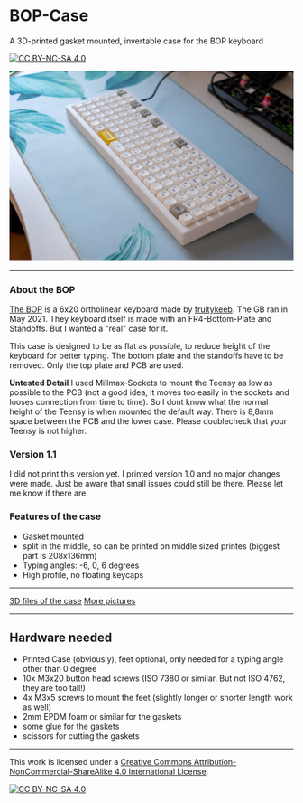 # BOP-Case
A 3D-printed gasket mounted, invertable case for the BOP keyboard

[![CC BY-NC-SA 4.0][cc-by-nc-sa-shield]][cc-by-nc-sa]

<img src="https://github.com/Technofrikus/BOP-Case/blob/main/pictures/Bop%20case%206.jpg?raw=true" alt="header" width="800"/>


---
### About the BOP

[The BOP](https://github.com/blewis308/BOP-Keyboard) is a 6x20 ortholinear keyboard made by [fruitykeeb](https://www.fruitykeeb.xyz). The GB ran in May 2021. They keyboard itself is made with an FR4-Bottom-Plate and Standoffs. But I wanted a "real" case for it.

This case is designed to be as flat as possible, to reduce height of the keyboard for better typing. The bottom plate and the standoffs have to be removed. Only the top plate and PCB are used.

**Untested Detail**
I used Millmax-Sockets to mount the Teensy as low as possible to the PCB (not a good idea, it moves too easily in the sockets and looses connection from time to time). So I dont know what the normal height of the Teensy is when mounted the default way. There is 8,8mm space between the PCB and the lower case. Please doublecheck that your Teensy is not higher.

### Version 1.1
I did not print this version yet. I printed version 1.0 and no major changes were made. Just be aware that small issues could still be there. Please let me know if there are.


### Features of the case
- Gasket mounted
- split in the middle, so can be printed on middle sized printes (biggest part is 208x136mm)
- Typing angles: -6, 0, 6 degrees
- High profile, no floating keycaps

---

[3D files of the case](3D-files/)
[More pictures](pictures/)


---
## Hardware needed
- Printed Case (obviously), feet optional, only needed for a typing angle other than 0 degree
- 10x M3x20 button head screws (ISO 7380 or similar. But not ISO 4762, they are too tall!) 
- 4x M3x5 screws to mount the feet (slightly longer or shorter length work as well)
- 2mm EPDM foam or similar for the gaskets
- some glue for the gaskets
- scissors for cutting the gaskets

---

This work is licensed under a
[Creative Commons Attribution-NonCommercial-ShareAlike 4.0 International License][cc-by-nc-sa].

[![CC BY-NC-SA 4.0][cc-by-nc-sa-image]][cc-by-nc-sa]

[cc-by-nc-sa]: http://creativecommons.org/licenses/by-nc-sa/4.0/
[cc-by-nc-sa-image]: https://licensebuttons.net/l/by-nc-sa/4.0/88x31.png
[cc-by-nc-sa-shield]: https://img.shields.io/badge/License-CC%20BY--NC--SA%204.0-lightgrey.svg
